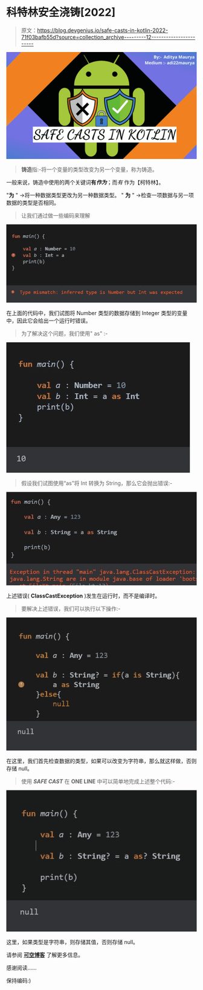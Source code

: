 # 科特林安全浇铸[2022]

> 原文：<https://blog.devgenius.io/safe-casts-in-kotlin-2022-71f03bafb55d?source=collection_archive---------12----------------------->

![](img/48b17c9ac78515bf355d461c1b6041a9.png)

> **铸造**指:-将一个变量的类型改变为另一个变量，称为铸造。

一般来说，铸造中使用的两个关键词**有*作为***；而*有* 作为【柯特林】。

"**为** " →将一种数据类型更改为另一种数据类型。
" **为** " →检查一项数据与另一项数据的类型是否相同。

> 让我们通过做一些编码来理解

![](img/7a3bd58bd330aa6c67e85ee6c2b7b303.png)

在上面的代码中，我们试图将 Number 类型的数据存储到 Integer 类型的变量中，因此它会给出一个运行时错误。

> 为了解决这个问题，我们使用" as" :-

![](img/e1291f7a3a639b65d45010fb810d9ee1.png)

> 假设我们试图使用“as”将 Int 转换为 String，那么它会抛出错误:-

![](img/43f20b4431b87c42960f2a4100ff51f8.png)

上述错误( **ClassCastException** )发生在运行时，而不是编译时。

> 要解决上述错误，我们可以执行以下操作:-

![](img/d433a7ad822354259b8241b3429b0ad2.png)

在这里，我们首先检查数据的类型，如果可以改变为字符串，那么就这样做，否则存储 null。

> 使用 ***SAFE CAST*** 在 **ONE LINE** 中可以简单地完成上述整个代码:-

![](img/7956199c215fe7ffd15062d828ae9982.png)

这里，如果类型是字符串，则存储其值，否则存储 null。

请参阅 [**可空博客**](https://adi22maurya.medium.com/nullable-in-koltin-2022-ed6296786ed2) 了解更多信息。

感谢阅读……

保持编码:)